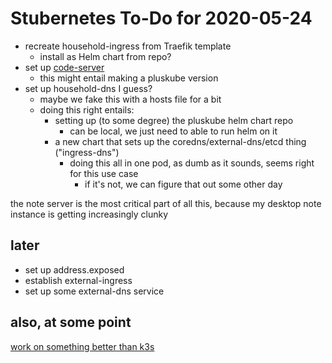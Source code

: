 # Stubernetes To-Do for 2020-05-24

- recreate household-ingress from Traefik template
  - install as Helm chart from repo?
- set up [code-server](1ya73-jmkrb-pd855-c48tg-rhem4)
  - this might entail making a pluskube version
- set up household-dns I guess?
  - maybe we fake this with a hosts file for a bit
  - doing this right entails:
    - setting up (to some degree) the pluskube helm chart repo
      - can be local, we just need to able to run helm on it
    - a new chart that sets up the coredns/external-dns/etcd thing ("ingress-dns")
      - doing this all in one pod, as dumb as it sounds, seems right for this use case
        - if it's not, we can figure that out some other day

the note server is the most critical part of all this, because my desktop note instance is getting increasingly clunky

## later

- set up address.exposed
- establish external-ingress
- set up some external-dns service

## also, at some point

[work on something better than k3s](r4598-4w62m-w29dv-rkvf4-cvdc4)
